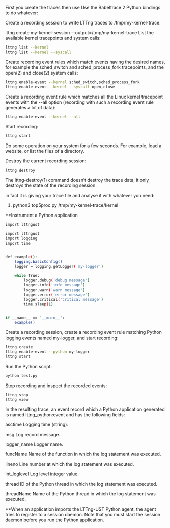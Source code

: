 First you create the traces then use Use the Babeltrace 2 Python bindings to do whatever: 

Create a recording session to write LTTng traces to /tmp/my-kernel-trace:

lttng create my-kernel-session --output=/tmp/my-kernel-trace
List the available kernel tracepoints and system calls:

```bash
lttng list --kernel
lttng list --kernel --syscall
```

Create recording event rules which match events having the desired names, for example the sched_switch and sched_process_fork tracepoints, and the open(2) and close(2) system calls:

```bash
lttng enable-event --kernel sched_switch,sched_process_fork
lttng enable-event --kernel --syscall open,close
```

Create a recording event rule which matches all the Linux kernel tracepoint events with the --all option (recording with such a recording event rule generates a lot of data):
```bash
lttng enable-event --kernel --all
```
Start recording:
```bash
lttng start
```
Do some operation on your system for a few seconds. For example, load a website, or list the files of a directory.

Destroy the current recording session:
```bash
lttng destroy

```
The lttng-destroy(1) command doesn’t destroy the trace data; it only destroys the state of the recording session.




in fact it is giving your trace file and analyse it with whatever you need:
1. python3 top5proc.py /tmp/my-kernel-trace/kernel


**Instrument a Python application

```bash
import lttngust
```
```bash
import lttngust
import logging
import time


def example():
    logging.basicConfig()
    logger = logging.getLogger('my-logger')

    while True:
        logger.debug('debug message')
        logger.info('info message')
        logger.warn('warn message')
        logger.error('error message')
        logger.critical('critical message')
        time.sleep(1)


if __name__ == '__main__':
    example()
```


Create a recording session, create a recording event rule matching Python logging events named my-logger, and start recording:

```bash
lttng create
lttng enable-event --python my-logger
lttng start
```

Run the Python script:

```bash
python test.py
```
Stop recording and inspect the recorded events:
```bash
lttng stop
lttng view
```

In the resulting trace, an event record which a Python application generated is named lttng_python:event and has the following fields:

asctime
Logging time (string).

msg
Log record message.

logger_name
Logger name.

funcName
Name of the function in which the log statement was executed.

lineno
Line number at which the log statement was executed.

int_loglevel
Log level integer value.

thread
ID of the Python thread in which the log statement was executed.

threadName
Name of the Python thread in which the log statement was executed.



**When an application imports the LTTng-UST Python agent, the agent tries to register to a session daemon. Note that you must start the session daemon before you run the Python application.


```bash
```
```bash
```

